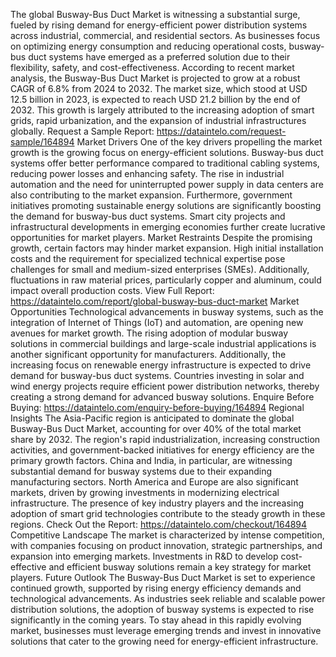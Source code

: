 The global Busway-Bus Duct Market is witnessing a substantial surge, fueled by rising demand for energy-efficient power distribution systems across industrial, commercial, and residential sectors. As businesses focus on optimizing energy consumption and reducing operational costs, busway-bus duct systems have emerged as a preferred solution due to their flexibility, safety, and cost-effectiveness.
According to recent market analysis, the Busway-Bus Duct Market is projected to grow at a robust CAGR of 6.8% from 2024 to 2032. The market size, which stood at USD 12.5 billion in 2023, is expected to reach USD 21.2 billion by the end of 2032. This growth is largely attributed to the increasing adoption of smart grids, rapid urbanization, and the expansion of industrial infrastructures globally.
Request a Sample Report: https://dataintelo.com/request-sample/164894
Market Drivers
One of the key drivers propelling the market growth is the growing focus on energy-efficient solutions. Busway-bus duct systems offer better performance compared to traditional cabling systems, reducing power losses and enhancing safety. The rise in industrial automation and the need for uninterrupted power supply in data centers are also contributing to the market expansion.
Furthermore, government initiatives promoting sustainable energy solutions are significantly boosting the demand for busway-bus duct systems. Smart city projects and infrastructural developments in emerging economies further create lucrative opportunities for market players.
Market Restraints
Despite the promising growth, certain factors may hinder market expansion. High initial installation costs and the requirement for specialized technical expertise pose challenges for small and medium-sized enterprises (SMEs). Additionally, fluctuations in raw material prices, particularly copper and aluminum, could impact overall production costs.
View Full Report: https://dataintelo.com/report/global-busway-bus-duct-market
Market Opportunities
Technological advancements in busway systems, such as the integration of Internet of Things (IoT) and automation, are opening new avenues for market growth. The rising adoption of modular busway solutions in commercial buildings and large-scale industrial applications is another significant opportunity for manufacturers.
Additionally, the increasing focus on renewable energy infrastructure is expected to drive demand for busway-bus duct systems. Countries investing in solar and wind energy projects require efficient power distribution networks, thereby creating a strong demand for advanced busway solutions.
Enquire Before Buying: https://dataintelo.com/enquiry-before-buying/164894
Regional Insights
The Asia-Pacific region is anticipated to dominate the global Busway-Bus Duct Market, accounting for over 40% of the total market share by 2032. The region's rapid industrialization, increasing construction activities, and government-backed initiatives for energy efficiency are the primary growth factors. China and India, in particular, are witnessing substantial demand for busway systems due to their expanding manufacturing sectors.
North America and Europe are also significant markets, driven by growing investments in modernizing electrical infrastructure. The presence of key industry players and the increasing adoption of smart grid technologies contribute to the steady growth in these regions.
Check Out the Report: https://dataintelo.com/checkout/164894
Competitive Landscape
The market is characterized by intense competition, with companies focusing on product innovation, strategic partnerships, and expansion into emerging markets. Investments in R&D to develop cost-effective and efficient busway solutions remain a key strategy for market players.
Future Outlook
The Busway-Bus Duct Market is set to experience continued growth, supported by rising energy efficiency demands and technological advancements. As industries seek reliable and scalable power distribution solutions, the adoption of busway systems is expected to rise significantly in the coming years.
To stay ahead in this rapidly evolving market, businesses must leverage emerging trends and invest in innovative solutions that cater to the growing need for energy-efficient infrastructure.
